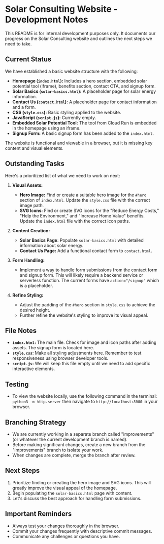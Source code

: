 # Solar Consulting Website - Development Notes

This README is for internal development purposes only. It documents our progress on the Solar Consulting website and outlines the next steps we need to take.

## Current Status

We have established a basic website structure with the following:

* **Homepage (`index.html`):** Includes a hero section, embedded solar potential tool (iframe), benefits section, contact CTA, and signup form.
* **Solar Basics (`solar-basics.html`):** A placeholder page for solar energy information.
* **Contact Us (`contact.html`):** A placeholder page for contact information and a form.
* **CSS (`style.css`):** Basic styling applied to the website.
* **JavaScript (`script.js`):** Currently empty.
* **Embedded Solar Potential Tool:** The tool from Cloud Run is embedded in the homepage using an iframe.
* **Signup Form:** A basic signup form has been added to the `index.html`.

The website is functional and viewable in a browser, but it is missing key content and visual elements.

## Outstanding Tasks

Here's a prioritized list of what we need to work on next:

1. **Visual Assets:**
    * **Hero Image:** Find or create a suitable hero image for the `#hero` section of `index.html`. Update the `style.css` file with the correct image path.
    * **SVG Icons:** Find or create SVG icons for the "Reduce Energy Costs," "Help the Environment," and "Increase Home Value" benefits. Update the `index.html` file with the correct icon paths.

2. **Content Creation:**
    * **Solar Basics Page:** Populate `solar-basics.html` with detailed information about solar energy.
    * **Contact Us Page:** Add a functional contact form to `contact.html`.

3. **Form Handling:**
    * Implement a way to handle form submissions from the contact form and signup form. This will likely require a backend service or serverless function. The current forms have `action="/signup"` which is a placeholder.

4. **Refine Styling:**
    * Adjust the padding of the `#hero` section in `style.css` to achieve the desired height.
    * Further refine the website's styling to improve its visual appeal.

## File Notes

* **`index.html`:** The main file. Check for image and icon paths after adding assets. The signup form is located here.
* **`style.css`:** Make all styling adjustments here. Remember to test responsiveness using browser developer tools.
* **`script.js`:** We will keep this file empty until we need to add specific interactive elements.

## Testing

* To view the website locally, use the following command in the terminal: `python3 -m http.server` then navigate to `http://localhost:8000` in your browser.

## Branching Strategy

* We are currently working in a separate branch called "improvements" (or whatever the current development branch is named).
* Before making significant changes, create a new branch from the "improvements" branch to isolate your work.
* When changes are complete, merge the branch after review.

## Next Steps

1. Prioritize finding or creating the hero image and SVG icons. This will greatly improve the visual appeal of the homepage.
2. Begin populating the `solar-basics.html` page with content.
3. Let's discuss the best approach for handling form submissions.

## Important Reminders

* Always test your changes thoroughly in the browser.
* Commit your changes frequently with descriptive commit messages.
* Communicate any challenges or questions you have.